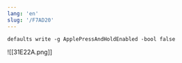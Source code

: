 ```yaml
---
lang: 'en'
slug: '/F7AD20'
---
```


```
defaults write -g ApplePressAndHoldEnabled -bool false
```

![[31E22A.png]]

